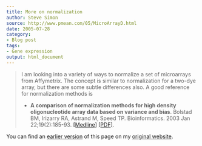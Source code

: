 ```yaml
---
title: More on normalization
author: Steve Simon
source: http://www.pmean.com/05/MicroArrayD.html
date: 2005-07-28
category:
- Blog post
tags:
- Gene expression 
output: html_document
---
```

> I am looking into a variety of ways to normalize a set of microarrays
> from Affymetrix. The concept is similar to normalization for a two-dye
> array, but there are some subtle differences also. A good reference
> for normalization methods is
>
> -   **A comparison of normalization methods for high density
>     oligonucleotide array data based on variance and bias**. Bolstad
>     BM, Irizarry RA, Astrand M, Speed TP. Bioinformatics. 2003 Jan
>     22;19(2):185-93.
>     [\[Medline\]](http://www.ncbi.nlm.nih.gov/entrez/query.fcgi?cmd=Retrieve&db=pubmed&dopt=Abstract&list_uids=12538238)
>     [\[PDF\]](http://bioinformatics.oxfordjournals.org/cgi/reprint/19/2/185.pdf).
>

You can find an [earlier version](http://www.pmean.com/05/MicroArrayD.html) of this page on my [original website](http://www.pmean.com/original_site.html).
